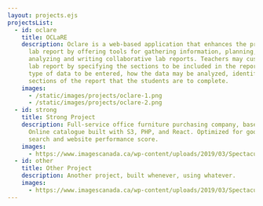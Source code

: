 ```yaml
---
layout: projects.ejs
projectsList:
  - id: oclare
    title: OCLaRE
    description: Oclare is a web-based application that enhances the production of a
      lab report by offering tools for gathering information, planning,
      analyzing and writing collaborative lab reports. Teachers may customize a
      lab report by specifying the sections to be included in the report, the
      type of data to be entered, how the data may be analyzed, identifying the
      sections of the report that the students are to complete.
    images:
      - /static/images/projects/oclare-1.png
      - /static/images/projects/oclare-2.png
  - id: strong
    title: Strong Project
    description: Full-service office furniture purchasing company, based out of LA.
      Online catalogue built with S3, PHP, and React. Optimized for google
      search and website performance score.
    images:
      - https://www.imagescanada.ca/wp-content/uploads/2019/03/Spectacular-Photos-of-Niagara-Falls-Casinos.jpg
  - id: other
    title: Other Project
    description: Another project, built whenever, using whatever.
    images:
      - https://www.imagescanada.ca/wp-content/uploads/2019/03/Spectacular-Photos-of-Niagara-Falls-Casinos.jpg
---
```

